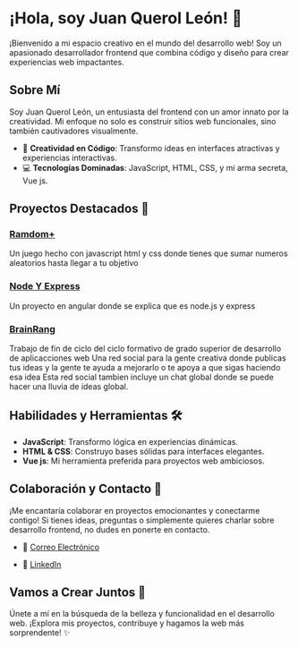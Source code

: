 # ¡Hola, soy Juan Querol León! 👋

¡Bienvenido a mi espacio creativo en el mundo del desarrollo web! Soy un apasionado desarrollador frontend que combina código y diseño para crear experiencias web impactantes.

## Sobre Mí 

Soy Juan Querol León, un entusiasta del frontend con un amor innato por la creatividad. Mi enfoque no solo es construir sitios web funcionales, sino también cautivadores visualmente.

- 🌈 **Creatividad en Código**: Transformo ideas en interfaces atractivas y experiencias interactivas.
- 💻 **Tecnologías Dominadas**: JavaScript, HTML, CSS, y mi arma secreta, Vue js.

## Proyectos Destacados 🌟

### [Ramdom+](https://github.com/juanquerol/sumaAleatorio)

Un juego hecho con javascript html y css
donde tienes que sumar numeros aleatorios hasta llegar a tu objetivo

### [Node Y Express](https://github.com/juanquerol/NodeExpress)

Un proyecto en angular donde se explica que es node.js y express 

### [BrainRang](https://github.com/juanquerol/tfgJuanQuerol)

Trabajo de fin de ciclo del ciclo formativo de grado superior de desarrollo de aplicacciones web
Una red social para la gente creativa donde publicas tus ideas y la gente te ayuda a mejorarlo o te apoya a que sigas haciendo esa idea
Esta red social tambien incluye un chat global donde se puede hacer una lluvia de ideas global.

## Habilidades y Herramientas 🛠️

- **JavaScript**: Transformo lógica en experiencias dinámicas.
- **HTML & CSS**: Construyo bases sólidas para interfaces elegantes.
- **Vue js**: Mi herramienta preferida para proyectos web ambiciosos.

## Colaboración y Contacto 💬

¡Me encantaría colaborar en proyectos emocionantes y conectarme contigo! Si tienes ideas, preguntas o simplemente quieres charlar sobre desarrollo frontend, no dudes en ponerte en contacto.

- 📧 [Correo Electrónico](mailto:juan.querol.leon@gmail.com)

- 💼 [LinkedIn](https://www.linkedin.com/in/juan-querol-le%C3%B3n-1b691526a/)

## Vamos a Crear Juntos 🤝

Únete a mí en la búsqueda de la belleza y funcionalidad en el desarrollo web. ¡Explora mis proyectos, contribuye y hagamos la web más sorprendente! ✨
